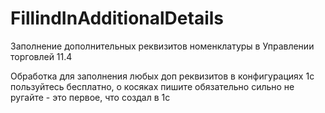 # FillindInAdditionalDetails
Заполнение дополнительных реквизитов номенклатуры в Управлении торговлей 11.4

Обработка для заполнения любых доп реквизитов в конфигурациях 1с
пользуйтесь бесплатно, о косяках пишите обязательно
сильно не ругайте - это первое, что создал в 1с
